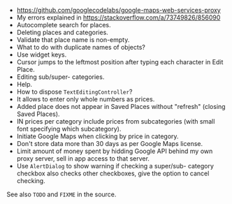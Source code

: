 - https://github.com/googlecodelabs/google-maps-web-services-proxy
- My errors explained in https://stackoverflow.com/a/73749826/856090
- Autocomplete search for places.
- Deleting places and categories.
- Validate that place name is non-empty.
- What to do with duplicate names of objects?
- Use widget keys.
- Cursor jumps to the leftmost position after typing each character in Edit Place.
- Editing sub/super- categories.
- Help.
- How to dispose `TextEditingController`?
- It allows to enter only whole numbers as prices.
- Added place does not appear in Saved Places without "refresh" (closing Saved Places).
- IN prices per category include prices from subcategories (with small font specifying which
  subcategory).
- Initiate Google Maps when clicking by price in category.
- Don't store data more than 30 days as per Google Maps license.
- Limit amount of money spent by hidding Google API behind my own proxy server, sell in app
  access to that server.
- Use `AlertDialog` to show warning if checking a super/sub- category checkbox also checks other
  checkboxes, give the option to cancel checking.

See also `TODO` and `FIXME` in the source.